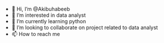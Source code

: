 - 👋 Hi, I’m @Akibuhabeeb
- 👀 I’m interested in data analyst 
- 🌱 I’m currently learning python 
- 💞️ I’m looking to collaborate on project related to data analyst 
- 📫 How to reach me 

<!---
Akibuhabeeb/Akibuhabeeb is a ✨ special ✨ repository because its `README.md` (this file) appears on your GitHub profile.
You can click the Preview link to take a look at your changes.
--->
